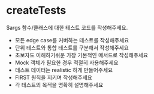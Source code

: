 # createTests

$args 함수/클래스에 대한 테스트 코드를 작성해주세요.
- 모든 edge case를 커버하는 테스트를 작성해주세요
- 단위 테스트와 통합 테스트를 구분해서 작성해주세요
- 초보자도 이해하기쉬운 가장 기본적인 메서드로 작성해주세요
- Mock 객체가 필요한 경우 적절히 사용해주세요
- 테스트 데이터는 realistic 하게 만들어주세요
- FIRST 원칙을 지키며 작성해주세요
- 각 테스트의 목적을 명확히 설명해주세요
